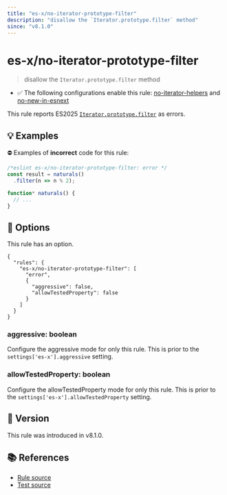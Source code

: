 ```yaml
---
title: "es-x/no-iterator-prototype-filter"
description: "disallow the `Iterator.prototype.filter` method"
since: "v8.1.0"
---
```


# es-x/no-iterator-prototype-filter
> disallow the `Iterator.prototype.filter` method

- ✅ The following configurations enable this rule: [no-iterator-helpers] and [no-new-in-esnext]

This rule reports ES2025 [`Iterator.prototype.filter`](https://github.com/tc39/proposal-iterator-helpers) as errors.

## 💡 Examples

⛔ Examples of **incorrect** code for this rule:

<eslint-playground type="bad">

```js
/*eslint es-x/no-iterator-prototype-filter: error */
const result = naturals()
  .filter(n => n % 2);

function* naturals() {
  // ...
}
```

</eslint-playground>

## 🔧 Options

This rule has an option.

```jsonc
{
  "rules": {
    "es-x/no-iterator-prototype-filter": [
      "error",
      {
        "aggressive": false,
        "allowTestedProperty": false
      }
    ]
  }
}
```

### aggressive: boolean

Configure the aggressive mode for only this rule.
This is prior to the `settings['es-x'].aggressive` setting.

### allowTestedProperty: boolean

Configure the allowTestedProperty mode for only this rule.
This is prior to the `settings['es-x'].allowTestedProperty` setting.

## 🚀 Version

This rule was introduced in v8.1.0.

## 📚 References

- [Rule source](https://github.com/eslint-community/eslint-plugin-es-x/blob/master/lib/rules/no-iterator-prototype-filter.js)
- [Test source](https://github.com/eslint-community/eslint-plugin-es-x/blob/master/tests/lib/rules/no-iterator-prototype-filter.js)

[no-iterator-helpers]: ../configs/index.md#no-iterator-helpers
[no-new-in-esnext]: ../configs/index.md#no-new-in-esnext
